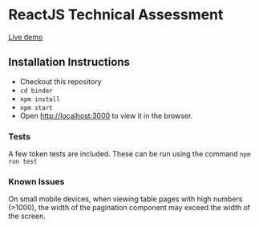 # ReactJS Technical Assessment

[Live demo](https://peteredhead.github.io/binder)

## Installation Instructions
* Checkout this repository
* `cd binder`
* `npm install`
* `npm start`
* Open [http://localhost:3000](http://localhost:3000) to view it in the browser.

### Tests
A few token tests are included. These can be run using the command `npm run test`

### Known Issues
On small mobile devices, when viewing table pages with high numbers (>1000), the width of the pagination component may exceed the width of the screen.
